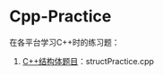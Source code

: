 # Cpp-Practice
在各平台学习C++时的练习题：  
01. [C++结构体题目](https://www.cnblogs.com/pangblog/p/3285752.html)：structPractice.cpp  
